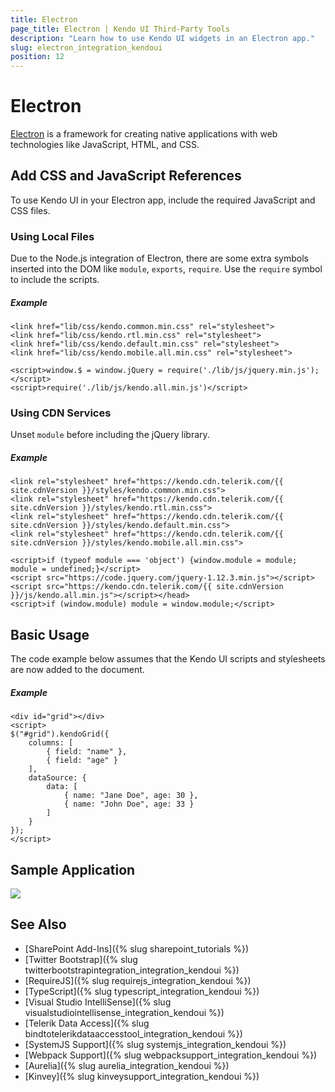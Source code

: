 ```yaml
---
title: Electron
page_title: Electron | Kendo UI Third-Party Tools
description: "Learn how to use Kendo UI widgets in an Electron app."
slug: electron_integration_kendoui
position: 12
---
```


# Electron

[Electron](https://electronjs.org/) is a framework for creating native applications with web technologies like JavaScript, HTML, and CSS.

## Add CSS and JavaScript References

To use Kendo UI in your Electron app, include the required JavaScript and CSS files.

### Using Local Files

Due to the Node.js integration of Electron, there are some extra symbols inserted into the DOM like `module`, `exports`, `require`. Use the `require` symbol to include the scripts.

##### Example

    <link href="lib/css/kendo.common.min.css" rel="stylesheet">
    <link href="lib/css/kendo.rtl.min.css" rel="stylesheet">
    <link href="lib/css/kendo.default.min.css" rel="stylesheet">
    <link href="lib/css/kendo.mobile.all.min.css" rel="stylesheet">

    <script>window.$ = window.jQuery = require('./lib/js/jquery.min.js');</script>
    <script>require('./lib/js/kendo.all.min.js')</script>

### Using CDN Services

Unset `module` before including the jQuery library.

##### Example

    <link rel="stylesheet" href="https://kendo.cdn.telerik.com/{{ site.cdnVersion }}/styles/kendo.common.min.css">
    <link rel="stylesheet" href="https://kendo.cdn.telerik.com/{{ site.cdnVersion }}/styles/kendo.rtl.min.css">
    <link rel="stylesheet" href="https://kendo.cdn.telerik.com/{{ site.cdnVersion }}/styles/kendo.default.min.css">
    <link rel="stylesheet" href="https://kendo.cdn.telerik.com/{{ site.cdnVersion }}/styles/kendo.mobile.all.min.css">

    <script>if (typeof module === 'object') {window.module = module; module = undefined;}</script>
    <script src="https://code.jquery.com/jquery-1.12.3.min.js"></script>
    <script src="https://kendo.cdn.telerik.com/{{ site.cdnVersion }}/js/kendo.all.min.js"></script></head>
    <script>if (window.module) module = window.module;</script>

## Basic Usage

The code example below assumes that the Kendo UI scripts and stylesheets are now added to the document.

##### Example

    <div id="grid"></div>
    <script>
    $("#grid").kendoGrid({
        columns: [
            { field: "name" },
            { field: "age" }
        ],
        dataSource: {
            data: [
                { name: "Jane Doe", age: 30 },
                { name: "John Doe", age: 33 }
            ]
        }
    });
    </script>

## Sample Application

<a href="https://github.com/telerik/kendo-electron-dashboard" target="_blank"><img src="/images/northwind.png"></a>

## See Also

* [SharePoint Add-Ins]({% slug sharepoint_tutorials %})
* [Twitter Bootstrap]({% slug twitterbootstrapintegration_integration_kendoui %})
* [RequireJS]({% slug requirejs_integration_kendoui %})
* [TypeScript]({% slug typescript_integration_kendoui %})
* [Visual Studio IntelliSense]({% slug visualstudiointellisense_integration_kendoui %})
* [Telerik Data Access]({% slug bindtotelerikdataaccesstool_integration_kendoui %})
* [SystemJS Support]({% slug systemjs_integration_kendoui %})
* [Webpack Support]({% slug webpacksupport_integration_kendoui %})
* [Aurelia]({% slug aurelia_integration_kendoui %})
* [Kinvey]({% slug kinveysupport_integration_kendoui %})